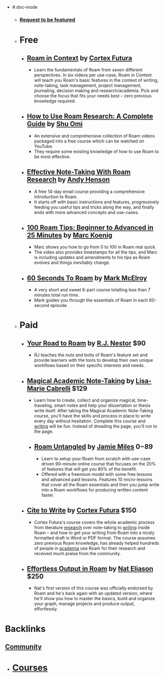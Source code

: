 - #.doc-mode
    - ### [Request to be featured](https://roamresearch.typeform.com/to/g5W8uCqz)
    - # Free
        - ## [Roam in Context](https://learn.cortexfutura.com/p/roam-research-coaching?utm_source=roamresearch&utm_medium=graph&utm_campaign=helpgraph) by [Cortex Futura](<Cortex Futura.md>)
            - Learn the fundamentals of Roam from seven different perspectives. In six videos per use-case, Roam in Context will teach you Roam's basic features in the context of writing, note-taking, task management, project management, journaling, decision making and research/academia. Pick and choose the focus that fits your needs best – zero previous knowledge required.
        - ## [How to Use Roam Research: A Complete Guide](https://www.youtube.com/playlist?list=PLralmZwl_8jJuJMIebWFqm6K5I20a5Qve) by [Shu Omi](<Shu Omi.md>)
            - An extensive and comprehensive collection of Roam videos packaged into a free course which can be watched on YouTube.
            - They require some existing knowledge of how to use Roam to be most effective.
        - ## [Effective Note-Taking With Roam Research](https://roam.elaptics.co.uk/learn) by [Andy Henson](<Andy Henson.md>)
            - A free 14-day email course providing a comprehensive introduction to Roam.
            - It starts off with basic instructions and features, progressively feeding you useful tips and tricks along the way, and finally ends with more advanced concepts and use-cases.
        - ## [100 Roam Tips: Beginner to Advanced in 25 Minutes](https://www.youtube.com/watch?v=4yXK9OMc2OU&feature=youtu.be) by [Marc Koenig](<Marc Koenig.md>)
            - Marc shows you how to go from 0 to 100 in Roam real quick.
            - The video also provides timestamps for all the tips, and Marc is including updates and amendments to his tips as Roam evolves and things inevitably change.
        - ## [60 Seconds To Roam](https://www.youtube.com/playlist?list=PL86ba93-ysP_u1i2D44yI9c_tJ5YyTNK-) by [Mark McElroy](<Mark McElroy.md>)
            - A very short and sweet 6-part course totalling less than 7 minutes total run time.
            - Mark guides you through the essentials of Roam in each 60-second episode.
    - # Paid
        - ## [Your Road to Roam](https://courses.rjnestor.com/p/your-road-to-roam) by [R.J. Nestor](<R.J. Nestor.md>) $90
            - RJ teaches the nuts and bolts of Roam's feature set and provide learners with the tools to develop their own unique workflows based on their specific interests and needs.
        - ## [Magical Academic Note-Taking](https://roam-for-results.teachable.com/p/magical-academic-note-taking) by [Lisa-Marie Cabrelli](<Lisa-Marie Cabrelli.md>) $129
            - Learn how to create, collect and organize magical, time-traveling, smart notes and help your dissertation or thesis write itself. After taking the Magical Academic Note-Taking course, you'll have the skills and process in place to write every day without hesitation. Complete this course and [writing]([Writing](<Writing.md>)) will be fun. Instead of dreading the page, you'll run to the page.
            - ## [Roam Untangled](https://www.jamoe.org/roam) by [Jamie Miles](<Jamie Miles.md>) $0-$89
                - Learn to setup your Roam from scratch with use-case driven 90-minute online course that focuses on the 20% of features that will get you 80% of the benefit.
                - Offered with a freemium model with some free lessons and advanced paid lessons.  Features 10 micro-lessons that cover all the Roam essentials and then you jump write into a Roam workflows for producing written content faster.
        - ## [Cite to Write](https://www.cortexfutura.com/p/cite-to-write/?utm_source=roamresearch&utm_medium=graph&utm_campaign=helpgraph) by [Cortex Futura](<Cortex Futura.md>) $150
            - Cortex Futura's course covers the whole academic process from literature [research]([Research](<Research.md>)) over note-taking to [writing]([Writing](<Writing.md>)) inside Roam – and how to get your writing from Roam into a nicely formatted draft in Word or PDF format. The course assumes zero previous Roam knowledge, has already helped hundreds of people in [academia]([Studying](<Studying.md>)) use Roam for their research and received much praise from the community.
        - ## [Effortless Output in Roam](https://www.effortlessoutput.com) by [Nat Eliason](<Nat Eliason.md>) $250
            - Nat's first version of this course was officially endorsed by Roam and he's back again with an updated version, where he'll show you how to master the basics, build and organize your graph, manage projects and produce output, effortlessly.

# Backlinks
## [Community](<Community.md>)
- # [Courses]([Courses](<Courses.md>))

